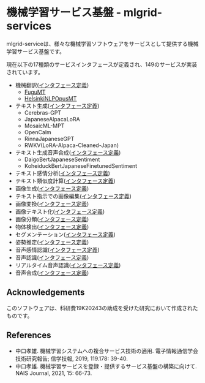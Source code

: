 # 機械学習サービス基盤 - mlgrid-services

mlgrid-serviceは、様々な機械学習ソフトウェアをサービスとして提供する機械学習サービス基盤です。

現在以下の17種類のサービスインタフェースが定義され、149のサービスが実装されています。

* 機械翻訳([インタフェース定義](https://github.com/openlangrid/mlgrid/blob/master/org.langrid.service.ml/src/main/java/org/langrid/service/ml/TranslationService.java))
    * [FuguMT](https://huggingface.co/staka/fugumt-en-ja)
    * [HelsinkiNLPOpusMT](https://huggingface.co/Helsinki-NLP/opus-mt-en-jap)
* テキスト生成([インタフェース定義](https://github.com/openlangrid/mlgrid-services/blob/master/src/main/java/org/langrid/service/ml/interim/TextGenerationService.java))
    * Cerebras-GPT
    * JapaneseAlpacaLoRA
    * MosaicML-MPT
    * OpenCalm
    * RinnaJapaneseGPT
    * RWKV(LoRA-Alpaca-Cleaned-Japan)
* テキスト生成音声合成([インタフェース定義](https://github.com/openlangrid/mlgrid-services/blob/master/src/main/java/org/langrid/service/ml/interim/TextGenerationWithTextToSpeechService.java))
    * DaigoBertJapaneseSentiment
    * KoheiduckBertJapaneseFinetunedSentiment
* テキスト感情分析([インタフェース定義](https://github.com/openlangrid/mlgrid/blob/master/org.langrid.service.ml/src/main/java/org/langrid/service/ml/TextSentimentAnalysisService.java))
* テキスト類似度計算([インタフェース定義](https://github.com/openlangrid/mlgrid-services/blob/master/src/main/java/org/langrid/service/ml/interim/TextSimilarityCalculationService.java))
* 画像生成([インタフェース定義](https://github.com/openlangrid/mlgrid/blob/master/org.langrid.service.ml/src/main/java/org/langrid/service/ml/TextGuidedImageGenerationService.java))
* テキスト指示での画像編集([インタフェース定義](https://github.com/openlangrid/mlgrid/blob/master/org.langrid.service.ml/src/main/java/org/langrid/service/ml/TextGuidedImageManipulationService.java))
* 画像変換([インタフェース定義](https://github.com/openlangrid/mlgrid/blob/master/org.langrid.service.ml/src/main/java/org/langrid/service/ml/ImageConversionService.java))
* 画像テキスト化([インタフェース定義](https://github.com/openlangrid/mlgrid/blob/master/org.langrid.service.ml/src/main/java/org/langrid/service/ml/ImageToTextConversionService.java))
* 画像分類([インタフェース定義](https://github.com/openlangrid/mlgrid/blob/master/org.langrid.service.ml/src/main/java/org/langrid/service/ml/ImageClassificationService.java))
* 物体検出([インタフェース定義](https://github.com/openlangrid/mlgrid/blob/master/org.langrid.service.ml/src/main/java/org/langrid/service/ml/ObjectDetectionService.java))
* セグメンテーション([インタフェース定義](https://github.com/openlangrid/mlgrid/blob/master/org.langrid.service.ml/src/main/java/org/langrid/service/ml/ImageSegmentationService.java))
* 姿勢推定([インタフェース定義](https://github.com/openlangrid/mlgrid/blob/master/org.langrid.service.ml/src/main/java/org/langrid/service/ml/HumanPoseEstimation3dService.java))
* 音声感情認識([インタフェース定義](https://github.com/openlangrid/mlgrid/blob/master/org.langrid.service.ml/src/main/java/org/langrid/service/ml/SpeechEmotionRecognitionService.java))
* 音声認識([インタフェース定義](https://github.com/openlangrid/mlgrid/blob/master/org.langrid.service.ml/src/main/java/org/langrid/service/ml/SpeechRecognitionService.java))
* リアルタイム音声認識([インタフェース定義](https://github.com/openlangrid/mlgrid/blob/master/org.langrid.service.ml/src/main/java/org/langrid/service/ml/ContinuousSpeechRecognitionService.java))
* 音声合成([インタフェース定義](https://github.com/openlangrid/mlgrid/blob/master/org.langrid.service.ml/src/main/java/org/langrid/service/ml/TextToSpeechService.java))

## Acknowledgements
このソフトウェアは、科研費19K20243の助成を受けた研究において作成されたものです。

## References
* 中口孝雄. 機械学習システムへの複合サービス技術の適用. 電子情報通信学会技術研究報告; 信学技報, 2019, 119.178: 39-40.
* 中口孝雄. 機械学習サービスを登録・提供するサービス基盤の構築に向けて. NAIS Journal, 2021, 15: 66-73.

